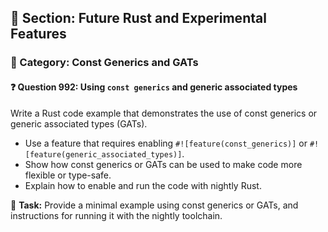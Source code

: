 ## 📘 Section: Future Rust and Experimental Features  
### 🔹 Category: Const Generics and GATs  
#### ❓ Question 992: Using `const generics` and generic associated types

Write a Rust code example that demonstrates the use of const generics or generic associated types (GATs).

- Use a feature that requires enabling `#![feature(const_generics)]` or `#![feature(generic_associated_types)]`.
- Show how const generics or GATs can be used to make code more flexible or type-safe.
- Explain how to enable and run the code with nightly Rust.

🔧 **Task:** Provide a minimal example using const generics or GATs, and instructions for running it with the nightly toolchain.
